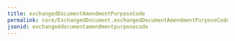 ```yaml
---
title: exchangedDocumentAmendmentPurposeCode
permalink: core/ExchangedDocument.exchangedDocumentAmendmentPurposeCode.html
jsonid: exchangeddocumentamendmentpurposecode
---
```

